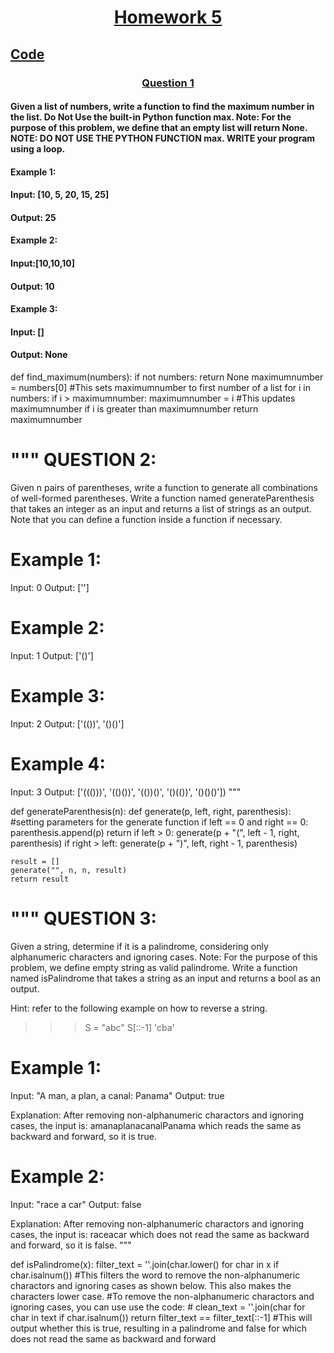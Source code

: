 # <p align="center"><ins> Homework 5 </ins></p>
## **<ins> Code </ins>**
### <p align="center"><ins> Question 1 </ins></p>
#### Given a list of numbers, write a function to find the maximum number in the list. Do Not Use the built-in Python function max. Note: For the purpose of this problem, we define that an empty list will return None. NOTE: DO NOT USE THE PYTHON FUNCTION max. WRITE your program using a loop. 
#### Example 1:
#### Input: [10, 5, 20, 15, 25]
#### Output: 25

#### Example 2:
#### Input:[10,10,10]
#### Output: 10

#### Example 3:
#### Input: []
#### Output: None



def find_maximum(numbers):
    if not numbers:
        return None
    maximumnumber = numbers[0] #This sets maximumnumber to first number of a list
    for i in numbers: 
        if i > maximumnumber:
            maximumnumber = i #This updates maximumnumber if i is greater than maximumnumber
    return maximumnumber
        

"""
QUESTION 2: 
========================================================================================================
Given n pairs of parentheses, write a function to generate all combinations of well-formed parentheses.
Write a function named generateParenthesis that takes an integer as an input and returns a list of strings 
as an output. Note that you can define a function inside a function if necessary.

Example 1:
========================================
Input: 0
Output: ['']

Example 2:
========================================
Input: 1
Output: ['()']

Example 3:
========================================
Input: 2
Output: ['(())', '()()']

Example 4:
========================================
Input: 3
Output: ['((()))', '(()())', '(())()', '()(())', '()()()'])
"""

def generateParenthesis(n):
    def generate(p, left, right, parenthesis): #setting parameters for the generate function 
        if left == 0 and right == 0:
            parenthesis.append(p) 
            return
        if left > 0:
            generate(p + "(", left - 1, right, parenthesis)
        if right > left:
            generate(p + ")", left, right - 1, parenthesis)
        
    result = []
    generate("", n, n, result)
    return result


"""
QUESTION 3: 
========================================================================================================
Given a string, determine if it is a palindrome, considering only alphanumeric characters and ignoring cases.
Note: For the purpose of this problem, we define empty string as valid palindrome. Write a function
named isPalindrome that takes a string as an input and returns a bool as an output.

Hint: refer to the following example on how to reverse a string.

>>> S = "abc"
>>> S[::-1]
'cba'

Example 1:
========================================
Input: "A man, a plan, a canal: Panama"
Output: true

Explanation:
After removing non-alphanumeric charactors and ignoring cases, the input is:  amanaplanacanalPanama
which reads the same as backward and forward, so it is true.

Example 2:
=========================================
Input: "race a car"
Output: false

Explanation:
After removing non-alphanumeric charactors and ignoring cases, the input is:  raceacar
which does not read the same as backward and forward, so it is false.
"""

def isPalindrome(x):
    filter_text = ''.join(char.lower() for char in x if char.isalnum()) #This filters the word to remove the non-alphanumeric charactors and ignoring cases as shown below. This also makes the characters lower case. 
    #To remove the non-alphanumeric charactors and ignoring cases, you can use use the code: 
    # clean_text = ''.join(char for char in text if char.isalnum())
    return filter_text == filter_text[::-1] #This will output whether this is true, resulting in a palindrome and false for which does not read the same as backward and forward
```
